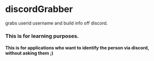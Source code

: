 # discordGrabber
grabs userid username and build info off discord.

### This is for learning purposes.

#### This is for applications who want to identify the person via discord, without asking them ;)
